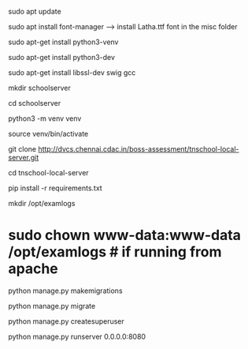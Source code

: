 sudo apt update

sudo apt install font-manager
--> install Latha.ttf font in the misc folder

sudo apt-get install python3-venv 

sudo apt-get install python3-dev

sudo apt-get install libssl-dev swig gcc

mkdir schoolserver

cd schoolserver

python3 -m venv venv

source venv/bin/activate

git clone http://dvcs.chennai.cdac.in/boss-assessment/tnschool-local-server.git

cd tnschool-local-server

pip install -r requirements.txt

mkdir /opt/examlogs
# sudo chown www-data:www-data /opt/examlogs # if running from apache

python manage.py makemigrations

python manage.py migrate

python manage.py createsuperuser

python manage.py runserver 0.0.0.0:8080
